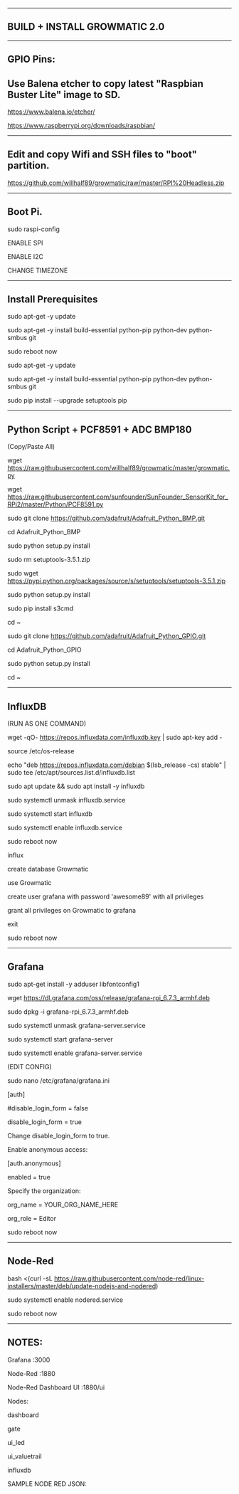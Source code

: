 _________________________________________________________________________________________________________________

BUILD + INSTALL GROWMATIC 2.0
-----------------------------------------------------------------------------------------------------------------
-----------------------------------------------------------------------------------------------------------------
GPIO Pins:
-----------------------------------------------------------------------------------------------------------------
Use Balena etcher to copy latest "Raspbian Buster Lite" image to SD.
-----------------------------------------------------------------------------------------------------------------

https://www.balena.io/etcher/

https://www.raspberrypi.org/downloads/raspbian/

-----------------------------------------------------------------------------------------------------------------
Edit and copy Wifi and SSH files to "boot" partition.
-----------------------------------------------------------------------------------------------------------------

https://github.com/willhalf89/growmatic/raw/master/RPI%20Headless.zip

-----------------------------------------------------------------------------------------------------------------
Boot Pi.
-----------------------------------------------------------------------------------------------------------------

sudo raspi-config

ENABLE SPI

ENABLE I2C

CHANGE TIMEZONE

-----------------------------------------------------------------------------------------------------------------
Install Prerequisites 
-----------------------------------------------------------------------------------------------------------------

sudo apt-get -y update

sudo apt-get -y install build-essential python-pip python-dev python-smbus git

sudo reboot now

sudo apt-get -y update

sudo apt-get -y install build-essential python-pip python-dev python-smbus git

sudo pip install --upgrade setuptools pip

------------------------------------------------------------------------------------------------------------------
Python Script + PCF8591 + ADC BMP180
------------------------------------------------------------------------------------------------------------------

(Copy/Paste All)

wget https://raw.githubusercontent.com/willhalf89/growmatic/master/growmatic.py

wget https://raw.githubusercontent.com/sunfounder/SunFounder_SensorKit_for_RPi2/master/Python/PCF8591.py

sudo git clone https://github.com/adafruit/Adafruit_Python_BMP.git

cd Adafruit_Python_BMP

sudo python setup.py install

sudo rm setuptools-3.5.1.zip

sudo wget https://pypi.python.org/packages/source/s/setuptools/setuptools-3.5.1.zip

sudo python setup.py install

sudo pip install s3cmd

cd ~

sudo git clone https://github.com/adafruit/Adafruit_Python_GPIO.git

cd Adafruit_Python_GPIO

sudo python setup.py install

cd ~

------------------------------------------------------------------------------------------------------------------
InfluxDB
------------------------------------------------------------------------------------------------------------------

(RUN AS ONE COMMAND)

wget -qO- https://repos.influxdata.com/influxdb.key | sudo apt-key add -

source /etc/os-release

echo "deb https://repos.influxdata.com/debian $(lsb_release -cs) stable" | sudo tee /etc/apt/sources.list.d/influxdb.list

sudo apt update && sudo apt install -y influxdb

sudo systemctl unmask influxdb.service

sudo systemctl start influxdb

sudo systemctl enable influxdb.service

sudo reboot now

influx

create database Growmatic

use Growmatic

create user grafana with password 'awesome89' with all privileges

grant all privileges on Growmatic to grafana

exit

sudo reboot now

------------------------------------------------------------------------------------------------------------------
Grafana
------------------------------------------------------------------------------------------------------------------

sudo apt-get install -y adduser libfontconfig1

wget https://dl.grafana.com/oss/release/grafana-rpi_6.7.3_armhf.deb

sudo dpkg -i grafana-rpi_6.7.3_armhf.deb

sudo systemctl unmask grafana-server.service

sudo systemctl start grafana-server

sudo systemctl enable grafana-server.service

(EDIT CONFIG)

sudo nano /etc/grafana/grafana.ini

[auth]

#disable_login_form = false 

disable_login_form = true

Change disable_login_form to true.

Enable anonymous access:

[auth.anonymous]

enabled = true

Specify the organization:

org_name = YOUR_ORG_NAME_HERE

org_role = Editor

sudo reboot now

------------------------------------------------------------------------------------------------------------------
Node-Red
------------------------------------------------------------------------------------------------------------------

bash <(curl -sL https://raw.githubusercontent.com/node-red/linux-installers/master/deb/update-nodejs-and-nodered)

sudo systemctl enable nodered.service

sudo reboot now

------------------------------------------------------------------------------------------------------------------
NOTES:
------------------------------------------------------------------------------------------------------------------
Grafana :3000

Node-Red :1880

Node-Red Dashboard UI :1880/ui

Nodes:

dashboard

gate

ui_led

ui_valuetrail

influxdb

SAMPLE NODE RED JSON:
